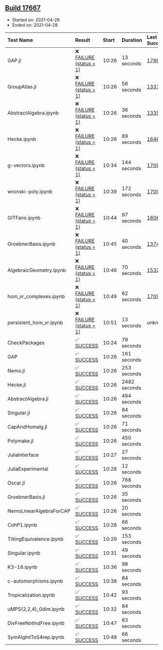 ## [Build 17667](https://oscarci.mathematik.uni-kl.de/job/oscar/17667/)

* Started on: 2021-04-28
* Ended on: 2021-04-28

| Test Name    | Result | Start | Duration | Last Success | First Failure |
|:-------------|:-------|:------|:---------|:-------------|:--------------|
| GAP.jl | ❌ [FAILURE (status = 1)](https://oscarci.mathematik.uni-kl.de/job/oscar/17667/artifact/logs/build-17667/GAP.jl.log) | 10:26 | 13 seconds | [17665](https://oscarci.mathematik.uni-kl.de/job/oscar/17665/) | [17666](https://oscarci.mathematik.uni-kl.de/job/oscar/17666/) |
| GroupAtlas.jl | ❌ [FAILURE (status = 1)](https://oscarci.mathematik.uni-kl.de/job/oscar/17667/artifact/logs/build-17667/GroupAtlas.jl.log) | 10:26 | 56 seconds | [13311](https://oscarci.mathematik.uni-kl.de/job/oscar/13311/) | [13312](https://oscarci.mathematik.uni-kl.de/job/oscar/13312/) |
| AbstractAlgebra.ipynb | ❌ [FAILURE (status = 1)](https://oscarci.mathematik.uni-kl.de/job/oscar/17667/artifact/logs/build-17667/AbstractAlgebra.ipynb.log) | 10:26 | 36 seconds | [13355](https://oscarci.mathematik.uni-kl.de/job/oscar/13355/) | [13356](https://oscarci.mathematik.uni-kl.de/job/oscar/13356/) |
| Hecke.ipynb | ❌ [FAILURE (status = 1)](https://oscarci.mathematik.uni-kl.de/job/oscar/17667/artifact/logs/build-17667/Hecke.ipynb.log) | 10:26 | 89 seconds | [16463](https://oscarci.mathematik.uni-kl.de/job/oscar/16463/) | [16464](https://oscarci.mathematik.uni-kl.de/job/oscar/16464/) |
| g-vectors.ipynb | ❌ [FAILURE (status = 1)](https://oscarci.mathematik.uni-kl.de/job/oscar/17667/artifact/logs/build-17667/g-vectors.ipynb.log) | 10:34 | 144 seconds | [17099](https://oscarci.mathematik.uni-kl.de/job/oscar/17099/) | [17100](https://oscarci.mathematik.uni-kl.de/job/oscar/17100/) |
| wronski-poly.ipynb | ❌ [FAILURE (status = 1)](https://oscarci.mathematik.uni-kl.de/job/oscar/17667/artifact/logs/build-17667/wronski-poly.ipynb.log) | 10:39 | 172 seconds | [17098](https://oscarci.mathematik.uni-kl.de/job/oscar/17098/) | [17099](https://oscarci.mathematik.uni-kl.de/job/oscar/17099/) |
| GITFans.ipynb | ❌ [FAILURE (status = 1)](https://oscarci.mathematik.uni-kl.de/job/oscar/17667/artifact/logs/build-17667/GITFans.ipynb.log) | 10:44 | 97 seconds | [16068](https://oscarci.mathematik.uni-kl.de/job/oscar/16068/) | [16069](https://oscarci.mathematik.uni-kl.de/job/oscar/16069/) |
| GroebnerBasis.ipynb | ❌ [FAILURE (status = 1)](https://oscarci.mathematik.uni-kl.de/job/oscar/17667/artifact/logs/build-17667/GroebnerBasis.ipynb.log) | 10:45 | 40 seconds | [13748](https://oscarci.mathematik.uni-kl.de/job/oscar/13748/) | [13749](https://oscarci.mathematik.uni-kl.de/job/oscar/13749/) |
| AlgebraicGeometry.ipynb | ❌ [FAILURE (status = 1)](https://oscarci.mathematik.uni-kl.de/job/oscar/17667/artifact/logs/build-17667/AlgebraicGeometry.ipynb.log) | 10:46 | 70 seconds | [15322](https://oscarci.mathematik.uni-kl.de/job/oscar/15322/) | [15323](https://oscarci.mathematik.uni-kl.de/job/oscar/15323/) |
| hom_vr_complexes.ipynb | ❌ [FAILURE (status = 1)](https://oscarci.mathematik.uni-kl.de/job/oscar/17667/artifact/logs/build-17667/hom_vr_complexes.ipynb.log) | 10:49 | 62 seconds | [17099](https://oscarci.mathematik.uni-kl.de/job/oscar/17099/) | [17100](https://oscarci.mathematik.uni-kl.de/job/oscar/17100/) |
| persistent_hom_vr.ipynb | ❌ [FAILURE (status = 1)](https://oscarci.mathematik.uni-kl.de/job/oscar/17667/artifact/logs/build-17667/persistent_hom_vr.ipynb.log) | 10:51 | 13 seconds | unknown | unknown |
| CheckPackages | ✅ [SUCCESS](https://oscarci.mathematik.uni-kl.de/job/oscar/17667/artifact/logs/build-17667/CheckPackages.log) | 10:24 | 79 seconds |  |  |
| GAP | ✅ [SUCCESS](https://oscarci.mathematik.uni-kl.de/job/oscar/17667/artifact/logs/build-17667/GAP.log) | 10:26 | 161 seconds |  |  |
| Nemo.jl | ✅ [SUCCESS](https://oscarci.mathematik.uni-kl.de/job/oscar/17667/artifact/logs/build-17667/Nemo.jl.log) | 10:26 | 253 seconds |  |  |
| Hecke.jl | ✅ [SUCCESS](https://oscarci.mathematik.uni-kl.de/job/oscar/17667/artifact/logs/build-17667/Hecke.jl.log) | 10:26 | 2482 seconds |  |  |
| AbstractAlgebra.jl | ✅ [SUCCESS](https://oscarci.mathematik.uni-kl.de/job/oscar/17667/artifact/logs/build-17667/AbstractAlgebra.jl.log) | 10:26 | 494 seconds |  |  |
| Singular.jl | ✅ [SUCCESS](https://oscarci.mathematik.uni-kl.de/job/oscar/17667/artifact/logs/build-17667/Singular.jl.log) | 10:26 | 84 seconds |  |  |
| CapAndHomalg.jl | ✅ [SUCCESS](https://oscarci.mathematik.uni-kl.de/job/oscar/17667/artifact/logs/build-17667/CapAndHomalg.jl.log) | 10:26 | 71 seconds |  |  |
| Polymake.jl | ✅ [SUCCESS](https://oscarci.mathematik.uni-kl.de/job/oscar/17667/artifact/logs/build-17667/Polymake.jl.log) | 10:26 | 450 seconds |  |  |
| JuliaInterface | ✅ [SUCCESS](https://oscarci.mathematik.uni-kl.de/job/oscar/17667/artifact/logs/build-17667/JuliaInterface.log) | 10:27 | 27 seconds |  |  |
| JuliaExperimental | ✅ [SUCCESS](https://oscarci.mathematik.uni-kl.de/job/oscar/17667/artifact/logs/build-17667/JuliaExperimental.log) | 10:28 | 12 seconds |  |  |
| Oscar.jl | ✅ [SUCCESS](https://oscarci.mathematik.uni-kl.de/job/oscar/17667/artifact/logs/build-17667/Oscar.jl.log) | 10:26 | 768 seconds |  |  |
| GroebnerBasis.jl | ✅ [SUCCESS](https://oscarci.mathematik.uni-kl.de/job/oscar/17667/artifact/logs/build-17667/GroebnerBasis.jl.log) | 10:26 | 35 seconds |  |  |
| NemoLinearAlgebraForCAP | ✅ [SUCCESS](https://oscarci.mathematik.uni-kl.de/job/oscar/17667/artifact/logs/build-17667/NemoLinearAlgebraForCAP.log) | 10:26 | 20 seconds |  |  |
| CohP1.ipynb | ✅ [SUCCESS](https://oscarci.mathematik.uni-kl.de/job/oscar/17667/artifact/logs/build-17667/CohP1.ipynb.log) | 10:28 | 66 seconds |  |  |
| TiltingEquivalence.ipynb | ✅ [SUCCESS](https://oscarci.mathematik.uni-kl.de/job/oscar/17667/artifact/logs/build-17667/TiltingEquivalence.ipynb.log) | 10:29 | 153 seconds |  |  |
| Singular.ipynb | ✅ [SUCCESS](https://oscarci.mathematik.uni-kl.de/job/oscar/17667/artifact/logs/build-17667/Singular.ipynb.log) | 10:31 | 49 seconds |  |  |
| K3-16.ipynb | ✅ [SUCCESS](https://oscarci.mathematik.uni-kl.de/job/oscar/17667/artifact/logs/build-17667/K3-16.ipynb.log) | 10:36 | 98 seconds |  |  |
| c-automorphisms.ipynb | ✅ [SUCCESS](https://oscarci.mathematik.uni-kl.de/job/oscar/17667/artifact/logs/build-17667/c-automorphisms.ipynb.log) | 10:38 | 84 seconds |  |  |
| Tropicalization.ipynb | ✅ [SUCCESS](https://oscarci.mathematik.uni-kl.de/job/oscar/17667/artifact/logs/build-17667/Tropicalization.ipynb.log) | 10:42 | 93 seconds |  |  |
| uMPS(2,2,4)_0dim.ipynb | ✅ [SUCCESS](https://oscarci.mathematik.uni-kl.de/job/oscar/17667/artifact/logs/build-17667/uMPS-2-2-4-_0dim.ipynb.log) | 10:32 | 84 seconds |  |  |
| DivFreeNotIndFree.ipynb | ✅ [SUCCESS](https://oscarci.mathematik.uni-kl.de/job/oscar/17667/artifact/logs/build-17667/DivFreeNotIndFree.ipynb.log) | 10:47 | 83 seconds |  |  |
| SymAlgIntToS4rep.ipynb | ✅ [SUCCESS](https://oscarci.mathematik.uni-kl.de/job/oscar/17667/artifact/logs/build-17667/SymAlgIntToS4rep.ipynb.log) | 10:48 | 66 seconds |  |  |
